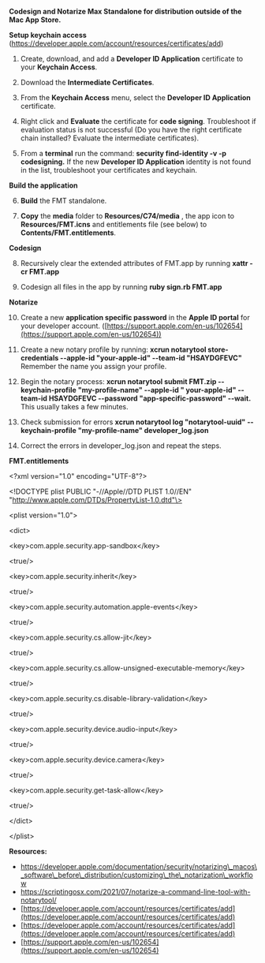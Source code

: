 **Codesign and Notarize Max Standalone for distribution outside of the Mac App Store.**

**Setup keychain access** (https://developer.apple.com/account/resources/certificates/add)

1. Create, download, and add a **Developer ID Application** certificate to your **Keychain Access**.

2. Download the **Intermediate Certificates**.

3. From the **Keychain Access** menu, select the **Developer ID Application** certificate.

4. Right click and **Evaluate** the certificate for **code signing**. Troubleshoot if evaluation status is not successful (Do you have the right certificate chain installed? Evaluate the intermediate certificates).

5. From a **terminal** run the command: **security find-identity -v -p codesigning.** If the new **Developer ID Application** identity is not found in the list, troubleshoot your certificates and keychain.

**Build the application**

6. **Build** the FMT standalone.

7. **Copy** the **media** folder to **Resources/C74/media** , the app icon to **Resources/FMT.icns** and entitlements file (see below) to **Contents/FMT.entitlements**.

**Codesign**

8. Recursively clear the extended attributes of FMT.app by running **xattr -cr FMT.app**

9. Codesign all files in the app by running **ruby sign.rb FMT.app**

**Notarize**

10. Create a new **application specific password** in the **Apple ID portal** for your developer account. ([https://support.apple.com/en-us/102654](https://support.apple.com/en-us/102654))

11. Create a new notary profile by running: **xcrun notarytool store-credentials --apple-id "your-apple-id" --team-id "HSAYDGFEVC"** Remember the name you assign your profile.

12. Begin the notary process: **xcrun notarytool submit FMT.zip --keychain-profile "my-profile-name" --apple-id " your-apple-id" --team-id HSAYDGFEVC --password "app-specific-password" --wait.** This usually takes a few minutes.

13. Check submission for errors **xcrun notarytool log "notarytool-uuid" --keychain-profile "my-profile-name" developer\_log.json**

14. Correct the errors in developer\_log.json and repeat the steps.

**FMT.entitlements**

\<?xml version="1.0" encoding="UTF-8"?\>

\<!DOCTYPE plist PUBLIC "-//Apple//DTD PLIST 1.0//EN" "http://www.apple.com/DTDs/PropertyList-1.0.dtd"\>

\<plist version="1.0"\>

\<dict\>

\<key\>com.apple.security.app-sandbox\</key\>

\<true/\>

\<key\>com.apple.security.inherit\</key\>

\<true/\>

\<key\>com.apple.security.automation.apple-events\</key\>

\<true/\>

\<key\>com.apple.security.cs.allow-jit\</key\>

\<true/\>

\<key\>com.apple.security.cs.allow-unsigned-executable-memory\</key\>

\<true/\>

\<key\>com.apple.security.cs.disable-library-validation\</key\>

\<true/\>

\<key\>com.apple.security.device.audio-input\</key\>

\<true/\>

\<key\>com.apple.security.device.camera\</key\>

\<true/\>

\<key\>com.apple.security.get-task-allow\</key\>

\<true/\>

\</dict\>

\</plist\>

**Resources:**

- https://developer.apple.com/documentation/security/notarizing\_macos\_software\_before\_distribution/customizing\_the\_notarization\_workflow
- https://scriptingosx.com/2021/07/notarize-a-command-line-tool-with-notarytool/
- [https://developer.apple.com/account/resources/certificates/add](https://developer.apple.com/account/resources/certificates/add)
- [https://developer.apple.com/account/resources/certificates/add](https://developer.apple.com/account/resources/certificates/add)
- [https://support.apple.com/en-us/102654](https://support.apple.com/en-us/102654)